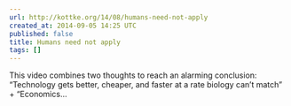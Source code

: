 ```yaml
---
url: http://kottke.org/14/08/humans-need-not-apply
created_at: 2014-09-05 14:25 UTC
published: false
title: Humans need not apply
tags: []
---
```


This video combines two thoughts to reach an alarming conclusion: “Technology gets better, cheaper, and faster at a rate biology can’t match” + “Economics…
